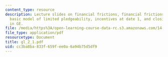 ```yaml
---
content_type: resource
description: Lecture slides on financial frictions, financial frictions and investment,
  basic model of limited pledgeability, incentives at date 1, and closing the model
  in GE.
file: /media/https%3A/open-learning-course-data-rc.s3.amazonaws.com/14-462-advanced-macroeconomics-ii-spring-2007/cc3ba8ba833f659fee0a6a94b75d5df9_gl_2_1.pdf
file_type: application/pdf
resourcetype: Document
title: gl_2_1.pdf
uid: cc3ba8ba-833f-659f-ee0a-6a94b75d5df9
---
```

